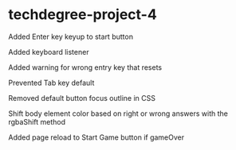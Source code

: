 # techdegree-project-4

Added Enter key keyup to start button

Added keyboard listener 

Added warning for wrong entry key that resets

Prevented Tab key default

Removed default button focus outline in CSS

Shift body element color based on right or wrong answers
with the rgbaShift method

Added page reload to Start Game button if gameOver